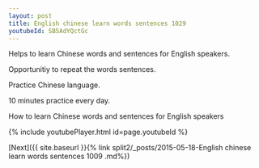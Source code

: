 ```yaml
---
layout: post
title: English chinese learn words sentences 1029 
youtubeId: SB5AdYQctGc
---
```

 
 
Helps to learn Chinese words and sentences for English speakers.

Opportunitiy to repeat the words sentences. 

Practice Chinese language. 
 
10 minutes practice every day. 
 
How to learn Chinese words and sentences for English speakers 
 
{% include youtubePlayer.html id=page.youtubeId %}
 
 
[Next]({{ site.baseurl }}{% link  split2/_posts/2015-05-18-English chinese learn words sentences 1009 .md%})
 
